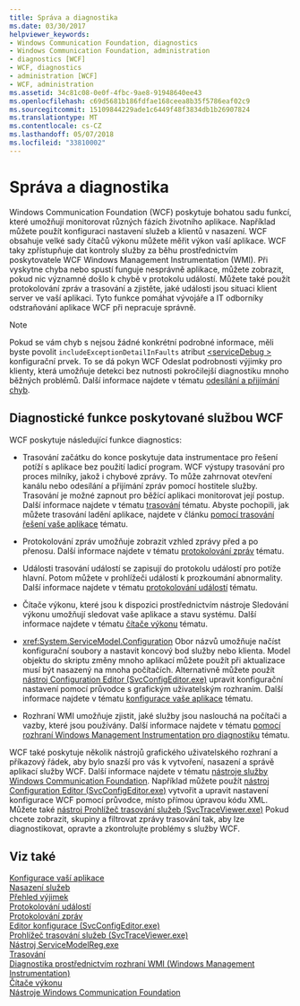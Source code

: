 ```yaml
---
title: Správa a diagnostika
ms.date: 03/30/2017
helpviewer_keywords:
- Windows Communication Foundation, diagnostics
- Windows Communication Foundation, administration
- diagnostics [WCF]
- WCF, diagnostics
- administration [WCF]
- WCF, administration
ms.assetid: 34c81c08-0e0f-4fbc-9ae8-91948640ee43
ms.openlocfilehash: c69d5681b186fdfae168ceea8b35f5786eaf02c9
ms.sourcegitcommit: 15109844229ade1c6449f48f3834db1b26907824
ms.translationtype: MT
ms.contentlocale: cs-CZ
ms.lasthandoff: 05/07/2018
ms.locfileid: "33810002"
---
```

# <a name="administration-and-diagnostics"></a>Správa a diagnostika
Windows Communication Foundation (WCF) poskytuje bohatou sadu funkcí, které umožňují monitorovat různých fázích životního aplikace. Například můžete použít konfiguraci nastavení služeb a klientů v nasazení. WCF obsahuje velké sady čítačů výkonu můžete měřit výkon vaší aplikace. WCF taky zpřístupňuje dat kontroly služby za běhu prostřednictvím poskytovatele WCF Windows Management Instrumentation (WMI). Při vyskytne chyba nebo spustí funguje nesprávně aplikace, můžete zobrazit, pokud nic významné došlo k chybě v protokolu událostí. Můžete také použít protokolování zpráv a trasování a zjistěte, jaké události jsou situaci klient server ve vaší aplikaci. Tyto funkce pomáhat vývojáře a IT odborníky odstraňování aplikace WCF při nepracuje správně.  
  
> [!NOTE]
>  Pokud se vám chyb s nejsou žádné konkrétní podrobné informace, měli byste povolit `includeExceptionDetailInFaults` atribut [ \<serviceDebug >](../../../../docs/framework/configure-apps/file-schema/wcf/servicedebug.md) konfigurační prvek. To se dá pokyn WCF Odeslat podrobnosti výjimky pro klienty, která umožňuje detekci bez nutnosti pokročilejší diagnostiku mnoho běžných problémů. Další informace najdete v tématu [odesílání a přijímání chyb](../../../../docs/framework/wcf/sending-and-receiving-faults.md).  
  
## <a name="diagnostics-features-provided-by-wcf"></a>Diagnostické funkce poskytované službou WCF  
 WCF poskytuje následující funkce diagnostics:  
  
-   Trasování začátku do konce poskytuje data instrumentace pro řešení potíží s aplikace bez použití ladicí program. WCF výstupy trasování pro proces milníky, jakož i chybové zprávy. To může zahrnovat otevření kanálu nebo odesílání a přijímání zpráv pomocí hostitele služby. Trasování je možné zapnout pro běžící aplikaci monitorovat její postup. Další informace najdete v tématu [trasování](../../../../docs/framework/wcf/diagnostics/tracing/index.md) tématu. Abyste pochopili, jak můžete trasování ladění aplikace, najdete v článku [pomocí trasování řešení vaše aplikace](../../../../docs/framework/wcf/diagnostics/tracing/using-tracing-to-troubleshoot-your-application.md) tématu.  
  
-   Protokolování zpráv umožňuje zobrazit vzhled zprávy před a po přenosu. Další informace najdete v tématu [protokolování zpráv](../../../../docs/framework/wcf/diagnostics/message-logging.md) tématu.  
  
-   Události trasování událostí se zapisují do protokolu událostí pro potíže hlavní. Potom můžete v prohlížeči událostí k prozkoumání abnormality. Další informace najdete v tématu [protokolování událostí](../../../../docs/framework/wcf/diagnostics/event-logging/index.md) tématu.  
  
-   Čítače výkonu, které jsou k dispozici prostřednictvím nástroje Sledování výkonu umožňují sledovat vaše aplikace a stavu systému. Další informace najdete v tématu [čítače výkonu](../../../../docs/framework/wcf/diagnostics/performance-counters/index.md) tématu.  
  
-   <xref:System.ServiceModel.Configuration> Obor názvů umožňuje načíst konfigurační soubory a nastavit koncový bod služby nebo klienta. Model objektu do skriptu změny mnoho aplikací můžete použít při aktualizace musí být nasazený na mnoha počítačích. Alternativně můžete použít [nástroj Configuration Editor (SvcConfigEditor.exe)](../../../../docs/framework/wcf/configuration-editor-tool-svcconfigeditor-exe.md) upravit konfigurační nastavení pomocí průvodce s grafickým uživatelským rozhraním. Další informace najdete v tématu [konfigurace vaše aplikace](../../../../docs/framework/wcf/diagnostics/configuring-your-application.md) tématu.  
  
-   Rozhraní WMI umožňuje zjistit, jaké služby jsou naslouchá na počítači a vazby, které jsou používány. Další informace najdete v tématu [pomocí rozhraní Windows Management Instrumentation pro diagnostiku](../../../../docs/framework/wcf/diagnostics/wmi/index.md) tématu.  
  
 WCF také poskytuje několik nástrojů grafického uživatelského rozhraní a příkazový řádek, aby bylo snazší pro vás k vytvoření, nasazení a správě aplikací služby WCF. Další informace najdete v tématu [nástroje služby Windows Communication Foundation](../../../../docs/framework/wcf/tools.md). Například můžete použít [nástroj Configuration Editor (SvcConfigEditor.exe)](../../../../docs/framework/wcf/configuration-editor-tool-svcconfigeditor-exe.md) vytvořit a upravit nastavení konfigurace WCF pomocí průvodce, místo přímou úpravou kódu XML. Můžete také [nástroj Prohlížeč trasování služeb (SvcTraceViewer.exe)](../../../../docs/framework/wcf/service-trace-viewer-tool-svctraceviewer-exe.md) Pokud chcete zobrazit, skupiny a filtrovat zprávy trasování tak, aby lze diagnostikovat, opravte a zkontrolujte problémy s služby WCF.  
  
## <a name="see-also"></a>Viz také  
 [Konfigurace vaší aplikace](../../../../docs/framework/wcf/diagnostics/configuring-your-application.md)  
 [Nasazení služeb](../../../../docs/framework/wcf/diagnostics/deploying-services.md)  
 [Přehled výjimek](../../../../docs/framework/wcf/diagnostics/exceptions-reference/index.md)  
 [Protokolování událostí](../../../../docs/framework/wcf/diagnostics/event-logging/index.md)  
 [Protokolování zpráv](../../../../docs/framework/wcf/diagnostics/message-logging.md)  
 [Editor konfigurace (SvcConfigEditor.exe)](../../../../docs/framework/wcf/configuration-editor-tool-svcconfigeditor-exe.md)  
 [Prohlížeč trasování služeb (SvcTraceViewer.exe)](../../../../docs/framework/wcf/service-trace-viewer-tool-svctraceviewer-exe.md)  
 [Nástroj ServiceModelReg.exe](../../../../docs/framework/wcf/diagnostics/servicemodel-registration-tool.md)  
 [Trasování](../../../../docs/framework/wcf/diagnostics/tracing/index.md)  
 [Diagnostika prostřednictvím rozhraní WMI (Windows Management Instrumentation)](../../../../docs/framework/wcf/diagnostics/wmi/index.md)  
 [Čítače výkonu](../../../../docs/framework/wcf/diagnostics/performance-counters/index.md)  
 [Nástroje Windows Communication Foundation](../../../../docs/framework/wcf/tools.md)
